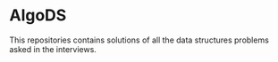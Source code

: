 # AlgoDS
This repositories contains solutions of all the data structures problems asked in the interviews.
